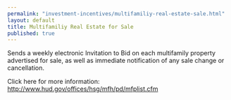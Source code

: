 ```yaml
---
permalink: "investment-incentives/multifamiliy-real-estate-sale.html"
layout: default
title: Multifamiliy Real Estate for Sale
published: true
---
```


<P>Sends a weekly electronic Invitation to Bid on each multifamily property advertised for sale, as well as immediate notification of any sale change or cancellation. </p>
<P>Click here for more information: <A href="http://www.hud.gov/offices/hsg/mfh/pd/mfplist.cfm">http://www.hud.gov/offices/hsg/mfh/pd/mfplist.cfm</a></p> 
